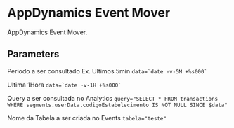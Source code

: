 # AppDynamics Event Mover

AppDynamics Event Mover.

## Parameters

Periodo a ser consultado
Ex. 
Ultimos 5min
``data=`date -v-5M +%s000` ``

Ultima 1Hora
``data=`date -v-1H +%s000` ``

Query a ser consultada no Analytics
``query="SELECT * FROM transactions WHERE segments.userData.codigoEstabelecimento IS NOT NULL SINCE $data" ``

Nome da Tabela a ser criada no Events
``tabela="teste"``

